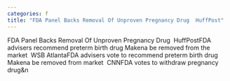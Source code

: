 ```yaml
---
categories: f
title: "FDA Panel Backs Removal Of Unproven Pregnancy Drug  HuffPost"
---
```

FDA Panel Backs Removal Of Unproven Pregnancy Drug&nbsp;&nbsp;HuffPostFDA advisers recommend preterm birth drug Makena be removed from the market&nbsp;&nbsp;WSB AtlantaFDA advisers vote to recommend preterm birth drug Makena be removed from market&nbsp;&nbsp;CNNFDA votes to withdraw pregnancy drug&n